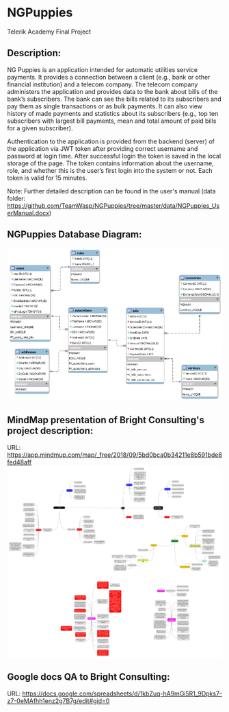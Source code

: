 # NGPuppies
Telerik Academy Final Project

## Description:
NG Puppies is an application intended for automatic utilities service payments. It provides a connection between a client (e.g., bank or other financial institution) and a telecom company. The telecom company administers the application and provides data to the bank about bills of the bank’s subscribers. The bank can see the bills related to its subscribers and pay them as single transactions or as bulk payments. It can also view history of made payments and statistics about its subscribers (e.g., top ten subscribers with largest bill payments, mean and total amount of paid bills for a given subscriber).

Authentication to the application is provided from the backend (server) of the application via JWT token after providing correct username and password at login time. After successful login the token is saved in the local storage of the page. The token contains information about the username, role, and whether this is the user’s first login into the system or not. Each token is valid for 15 minutes.

Note: Further detailed description can be found in the user's manual (data folder: 
https://github.com/TeamWasp/NGPuppies/tree/master/data/NGPuppies_UserManual.docx)

## NGPuppies Database Diagram:
![Alt text](https://github.com/TeamWasp/NGPuppies/blob/master/data/ngpuppies_db_diagram.png?raw=true 'NG-Puppies database diagram')

## MindMap presentation of Bright Consulting's project description:
URL: https://app.mindmup.com/map/_free/2018/09/5bd0bca0b34211e8b591bde8fed48aff
![Alt text](https://github.com/TeamWasp/NGPuppies/blob/master/data/ng-puppies-project-schema/ng-puppies-project-schema.png?raw=true 'NG-Puppies project schema')

## Google docs QA to Bright Consulting:
URL: https://docs.google.com/spreadsheets/d/1kbZuq-hA9mGi5R1_9Dpks7-z7-0eMAfhh1enz2g7B7g/edit#gid=0
